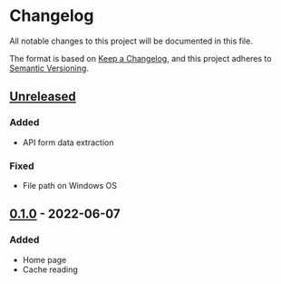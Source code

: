 # Changelog

All notable changes to this project will be documented in this file.

The format is based on [Keep a Changelog](https://keepachangelog.com/en/1.0.0/),
and this project adheres to [Semantic Versioning](https://semver.org/spec/v2.0.0.html).

## [Unreleased]

### Added

- API form data extraction

### Fixed

- File path on Windows OS

## [0.1.0] - 2022-06-07

### Added

- Home page
- Cache reading

[unreleased]: https://github.com/master-g/piripara/compare/dev...HEAD
[0.1.0]: https://github.com/master-g/piripara/compare/dev...HEAD
